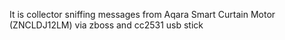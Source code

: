 It is collector sniffing messages from Aqara Smart Curtain Motor (ZNCLDJ12LM) via zboss and cc2531 usb stick
